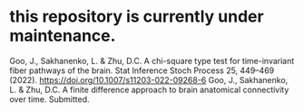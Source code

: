 # this repository is currently under maintenance.


Goo, J., Sakhanenko, L. & Zhu, D.C. A chi-square type test for time-invariant fiber pathways of the brain. Stat Inference Stoch Process 25, 449–469 (2022). https://doi.org/10.1007/s11203-022-09268-6
Goo, J., Sakhanenko, L. & Zhu, D.C. A finite difference approach to brain anatomical connectivity over time. Submitted. 

